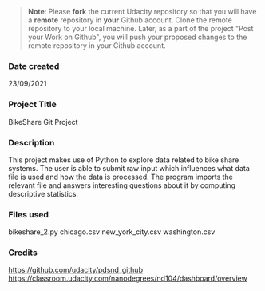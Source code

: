 >**Note**: Please **fork** the current Udacity repository so that you will have a **remote** repository in **your** Github account. Clone the remote repository to your local machine. Later, as a part of the project "Post your Work on Github", you will push your proposed changes to the remote repository in your Github account.

### Date created
23/09/2021

### Project Title
BikeShare Git Project

### Description
This project makes use of Python to explore data related to bike share systems. The user is able to submit raw input which influences what data file is used and how the data is processed. The program imports the relevant file and answers interesting questions about it by computing descriptive statistics. 

### Files used
bikeshare_2.py
chicago.csv
new_york_city.csv
washington.csv

### Credits
https://github.com/udacity/pdsnd_github
https://classroom.udacity.com/nanodegrees/nd104/dashboard/overview

